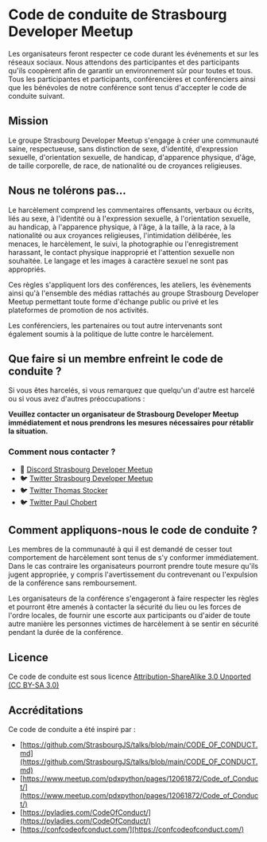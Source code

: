# Code de conduite de Strasbourg Developer Meetup

Les organisateurs feront respecter ce code durant les événements et sur les réseaux sociaux. Nous attendons des participantes et des participants qu'ils coopèrent afin de garantir un environnement sûr pour toutes et tous. Tous les participantes et participants, conférencières et conférenciers ainsi que les bénévoles de notre conférence sont tenus d'accepter le code de conduite suivant.

## Mission

Le groupe Strasbourg Developer Meetup s'engage à créer une communauté saine, respectueuse, sans distinction de sexe, d'identité, d'expression sexuelle, d'orientation sexuelle, de handicap, d'apparence physique, d'âge, de taille corporelle, de race, de nationalité ou de croyances religieuses.

## Nous ne tolérons pas...

Le harcèlement comprend les commentaires offensants, verbaux ou écrits, liés au sexe, à l'identité ou à l'expression sexuelle, à l'orientation sexuelle, au handicap, à l'apparence physique, à l'âge, à la taille, à la race, à la nationalité ou aux croyances religieuses, l'intimidation délibérée, les menaces, le harcèlement, le suivi, la photographie ou l'enregistrement harassant, le contact physique inapproprié et l'attention sexuelle non souhaitée. Le langage et les images à caractère sexuel ne sont pas appropriés.

Ces règles s'appliquent lors des conférences, les ateliers, les évènements ainsi qu'à l'ensemble des médias rattachés au groupe Strasbourg Developer Meetup permettant toute forme d'échange public ou privé et les plateformes de promotion de nos activités.

Les conférenciers, les partenaires ou tout autre intervenants sont également soumis à la politique de lutte contre le harcèlement.


## Que faire si un membre enfreint le code de conduite ?

Si vous êtes harcelés, si vous remarquez que quelqu'un d'autre est harcelé ou si vous avez d'autres préoccupations :

**Veuillez contacter un organisateur de Strasbourg Developer Meetup immédiatement et nous prendrons les mesures nécessaires pour rétablir la situation.**

### Comment nous contacter ?

- 📧 [Discord Strasbourg Developer Meetup](https://discord.gg/qaHqeVUp5g)
- 🐦 [Twitter Strasbourg Developer Meetup](https://twitter.com/StrasDevMeetup)
- 🐦 [Twitter Thomas Stocker](https://twitter.com/0xStocki)
- 🐦 [Twitter Paul Chobert](https://twitter.com/barodeur)

## Comment appliquons-nous le code de conduite ?

Les membres de la communauté à qui il est demandé de cesser tout comportement de harcèlement sont tenus de s'y conformer immédiatement. Dans le cas contraire les organisateurs pourront prendre toute mesure qu'ils jugent appropriée, y compris l'avertissement du contrevenant ou l'expulsion de la conférence sans remboursement.

Les organisateurs de la conférence s'engageront à faire respecter les règles et pourront être amenés à contacter la sécurité du lieu ou les forces de l'ordre locales, de fournir une escorte aux participants ou d'aider de toute autre manière les personnes victimes de harcèlement à se sentir en sécurité pendant la durée de la conférence.

## Licence

Ce code de conduite est sous licence [Attribution-ShareAlike 3.0 Unported (CC BY-SA 3.0)](https://creativecommons.org/licenses/by-sa/3.0/)


## Accréditations

Ce code de conduite a été inspiré par :

- [https://github.com/StrasbourgJS/talks/blob/main/CODE_OF_CONDUCT.md](https://github.com/StrasbourgJS/talks/blob/main/CODE_OF_CONDUCT.md)
- [https://www.meetup.com/pdxpython/pages/12061872/Code_of_Conduct/](https://www.meetup.com/pdxpython/pages/12061872/Code_of_Conduct/)
- [https://pyladies.com/CodeOfConduct/](https://pyladies.com/CodeOfConduct/)
- [https://confcodeofconduct.com/](https://confcodeofconduct.com/)
